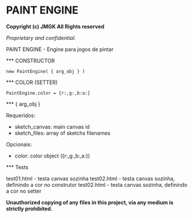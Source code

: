# PAINT ENGINE

**Copyright (c) JMGK All Rights reserved**

_Proprietary and confidential._

PAINT ENGINE - Engine para jogos de pintar

*** CONSTRUCTOR

    new PaintEngine( { arg_obj } ) 

*** COLOR (SETTER)

    PaintEngine.color = {r:,g:,b:a:}

*** { arg_obj }

Requeridos:
- sketch_canvas: main canvas id
- sketch_files: array of sketchs filenames

Opcionais:
- color: color object ({r:,g:,b:,a:})

*** Tests

test01.html - testa canvas sozinha
test02.html - testa canvas sozinha, definindo a cor no construtor
test02.html - testa canvas sozinha, definindo a cor no setter

**Unauthorized copying of any files in this project, via any medium is strictly prohibited.**